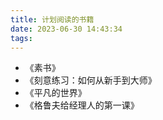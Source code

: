 ```yaml
---
title: 计划阅读的书籍
date: 2023-06-30 14:43:34
tags:
---
```


- 《素书》
- 《刻意练习：如何从新手到大师》
- 《平凡的世界》
- 《格鲁夫给经理人的第一课》
